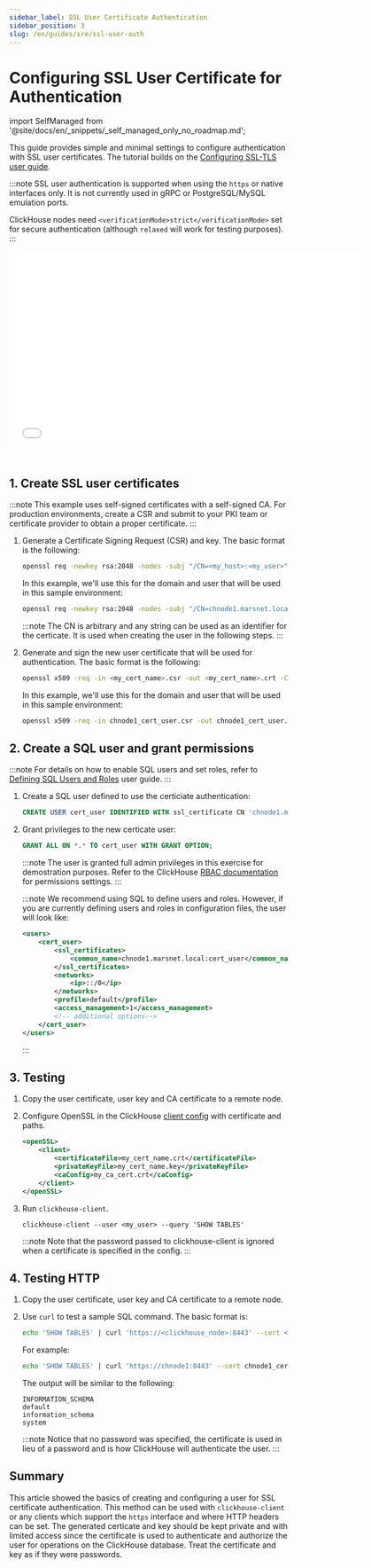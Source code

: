 ```yaml
---
sidebar_label: SSL User Certificate Authentication
sidebar_position: 3
slug: /en/guides/sre/ssl-user-auth
---
```


# Configuring SSL User Certificate for Authentication
import SelfManaged from '@site/docs/en/_snippets/_self_managed_only_no_roadmap.md';

<SelfManaged />

This guide provides simple and minimal settings to configure authentication with SSL user certificates. The tutorial builds on the [Configuring SSL-TLS user guide](../configuring-ssl.md).

:::note
SSL user authentication is supported when using the `https` or native interfaces only.
It is not currently used in gRPC or PostgreSQL/MySQL emulation ports.

ClickHouse nodes need `<verificationMode>strict</verificationMode>` set for secure authentication (although `relaxed` will work for testing purposes).
:::

<div style={{width:'640px', height: '360px'}}>
  <iframe src="//www.youtube.com/embed/Rhe-kUyrFUE"
    width="640"
    height="360"
    frameborder="0"
    allow="autoplay;
    fullscreen;
    picture-in-picture"
    allowfullscreen>
  </iframe>
</div>

<br />

## 1. Create SSL user certificates

:::note
This example uses self-signed certificates with a self-signed CA. For production environments, create a CSR and submit to your PKI team or certificate provider to obtain a proper certificate.
:::


1. Generate a Certificate Signing Request (CSR) and key. The basic format is the following:
    ```bash
    openssl req -newkey rsa:2048 -nodes -subj "/CN=<my_host>:<my_user>"  -keyout <my_cert_name>.key -out <my_cert_name>.csr
    ```
    In this example, we'll use this for the domain and user that will be used in this sample environment:
    ```bash
    openssl req -newkey rsa:2048 -nodes -subj "/CN=chnode1.marsnet.local:cert_user"  -keyout chnode1_cert_user.key -out chnode1_cert_user.csr
    ```
    :::note
    The CN is arbitrary and any string can be used as an identifier for the certicate. It is used when creating the user in the following steps.
    :::

2.  Generate and sign the new user certificate that will be used for authentication. The basic format is the following:
    ```bash
    openssl x509 -req -in <my_cert_name>.csr -out <my_cert_name>.crt -CAcreateserial -CA <my_ca_cert>.crt -CAkey <my_ca_cert>.key -days 365
    ```
    In this example, we'll use this for the domain and user that will be used in this sample environment:
    ```bash
    openssl x509 -req -in chnode1_cert_user.csr -out chnode1_cert_user.crt -CAcreateserial -CA marsnet_ca.crt -CAkey marsnet_ca.key -days 365
    ```

## 2. Create a SQL user and grant permissions

:::note
For details on how to enable SQL users and set roles, refer to [Defining SQL Users and Roles](index.md) user guide.
:::

1. Create a SQL user defined to use the certiciate authentication:
    ```sql
    CREATE USER cert_user IDENTIFIED WITH ssl_certificate CN 'chnode1.marsnet.local:cert_user';
    ```

2. Grant privileges to the new certicate user:
    ```sql
    GRANT ALL ON *.* TO cert_user WITH GRANT OPTION;
    ```
    :::note
    The user is granted full admin privileges in this exercise for demostration purposes. Refer to the ClickHouse [RBAC documentation](/docs/en/guides/sre/user-management/index.md) for permissions settings.
    :::

    :::note
    We recommend using SQL to define users and roles. However, if you are currently defining users and roles in configuration files, the user will look like:
    ```xml
    <users>
        <cert_user>
            <ssl_certificates>
                <common_name>chnode1.marsnet.local:cert_user</common_name>
            </ssl_certificates>
            <networks>
                <ip>::/0</ip>
            </networks>
            <profile>default</profile>
            <access_management>1</access_management>
            <!-- additional options-->
        </cert_user>
    </users>
    ```
    :::


## 3. Testing

1. Copy the user certificate, user key and CA certificate to a remote node.

2. Configure OpenSSL in the ClickHouse [client config](/docs/en/interfaces/cli.md#configuration_files) with certificate and paths.

    ```xml
    <openSSL>
        <client>
            <certificateFile>my_cert_name.crt</certificateFile>
            <privateKeyFile>my_cert_name.key</privateKeyFile>
            <caConfig>my_ca_cert.crt</caConfig>
        </client>
    </openSSL>
    ```

3. Run `clickhouse-client`.
    ```
    clickhouse-client --user <my_user> --query 'SHOW TABLES'
    ```
    :::note
    Note that the password passed to clickhouse-client is ignored when a certificate is specified in the config.
    :::


## 4. Testing HTTP

1. Copy the user certificate, user key and CA certificate to a remote node.

2. Use `curl` to test a sample SQL command. The basic format is:
    ```bash
    echo 'SHOW TABLES' | curl 'https://<clickhouse_node>:8443' --cert <my_cert_name>.crt --key <my_cert_name>.key --cacert <my_ca_cert>.crt -H "X-ClickHouse-SSL-Certificate-Auth: on" -H "X-ClickHouse-User: <my_user>" --data-binary @-
    ```
    For example:
    ```bash
    echo 'SHOW TABLES' | curl 'https://chnode1:8443' --cert chnode1_cert_user.crt --key chnode1_cert_user.key --cacert marsnet_ca.crt -H "X-ClickHouse-SSL-Certificate-Auth: on" -H "X-ClickHouse-User: cert_user" --data-binary @-
    ```
    The output will be similar to the following:
    ```response
    INFORMATION_SCHEMA
    default
    information_schema
    system
    ```
    :::note
    Notice that no password was specified, the certificate is used in lieu of a password and is how ClickHouse will authenticate the user.
    :::


## Summary

This article showed the basics of creating and configuring a user for SSL certificate authentication. This method can be used with `clickhouse-client` or any clients which support the `https` interface and where HTTP headers can be set. The generated certicate and key should be kept private and with limited access since the certificate is used to authenticate and authorize the user for operations on the ClickHouse database. Treat the certificate and key as if they were passwords.
